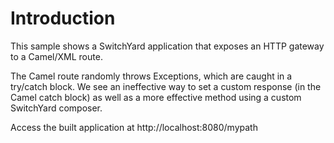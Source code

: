 Introduction
============

This sample shows a SwitchYard application that exposes an HTTP gateway to a Camel/XML route.

The Camel route randomly throws Exceptions, which are caught in a try/catch block.  We see an ineffective way to set a custom response (in the Camel catch block) as well as a more effective method using a custom SwitchYard composer.

Access the built application at http://localhost:8080/mypath
